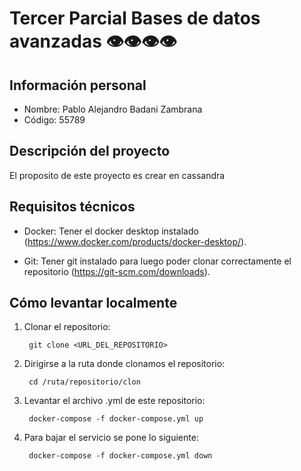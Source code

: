 # Tercer Parcial Bases de datos avanzadas 👁️👁️👁️👁️

## Información personal
- Nombre: Pablo Alejandro Badani Zambrana
- Código: 55789

## Descripción del proyecto 
El proposito de este proyecto es crear en cassandra 

## Requisitos técnicos
* Docker: Tener el docker desktop instalado (https://www.docker.com/products/docker-desktop/).

* Git: Tener git instalado para luego poder clonar correctamente el repositorio (https://git-scm.com/downloads).

## Cómo levantar localmente
1. Clonar el repositorio:

        git clone <URL_DEL_REPOSITORIO>

2. Dirigirse a la ruta donde clonamos el repositorio:

        cd /ruta/repositorio/clon

3. Levantar el archivo .yml de este repositorio:

        docker-compose -f docker-compose.yml up

4. Para bajar el servicio se pone lo siguiente:

        docker-compose -f docker-compose.yml down
